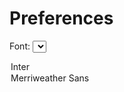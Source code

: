 # Preferences

<label for="font-picker">Font:</label>
<select id="font-picker">
  <option value="inter">Inter</option>
  <option value="merri">Merriweather Sans</option>
</select>